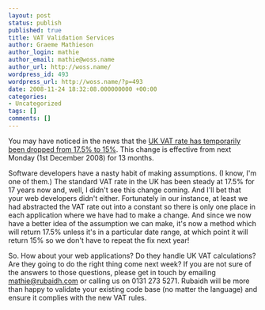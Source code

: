 ```yaml
---
layout: post
status: publish
published: true
title: VAT Validation Services
author: Graeme Mathieson
author_login: mathie
author_email: mathie@woss.name
author_url: http://woss.name/
wordpress_id: 493
wordpress_url: http://woss.name/?p=493
date: 2008-11-24 18:32:08.000000000 +00:00
categories:
- Uncategorized
tags: []
comments: []
---
```

You may have noticed in the news that the [UK VAT rate has temporarily been dropped from 17.5% to 15%](http:&#47;&#47;news.bbc.co.uk&#47;1&#47;hi&#47;uk_politics&#47;7745340.stm).  This change is effective from next Monday (1st December 2008) for 13 months.

Software developers have a nasty habit of making assumptions.  (I know, I'm one of them.)  The standard VAT rate in the UK has been steady at 17.5% for  17 years now and, well, I didn't see this change coming.  And I'll bet that your web developers didn't either.  Fortunately in our instance, at least we had abstracted the VAT rate out into a constant so there is only one place in each application where we have had to make a change.  And since we now have a better idea of the assumption we can make, it's now a method which will return 17.5% unless it's in a particular date range, at which point it will return 15% so we don't have to repeat the fix next year!

So.  How about your web applications?  Do they handle UK VAT calculations?  Are they going to do the right thing come next week?  If you are not sure of the answers to those questions, please get in touch by emailing <mathie@rubaidh.com> or calling us on 0131 273 5271.  Rubaidh will be more than happy to validate your existing code base (no matter the language) and ensure it complies with the new VAT rules.
